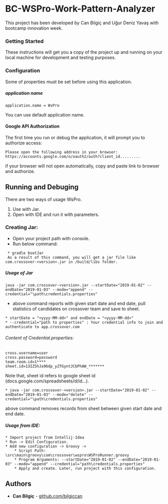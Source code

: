 # BC-WSPro-Work-Pattern-Analyzer

This project has been developed by Can Bilgiç and Uğur Deniz Yavaş with bootcamp innovation week.

### Getting Started

These instructions will get you a copy of the project up and running on your local machine 
for development and testing purposes.

### Configuration
Some of properties must be set before using this application.
##### application name
```
application.name = WsPro
```
You can use default application name.

#### Google API Authorization
The first time you run or debug  the application, it will prompt you to authorize access:
```
Please open the following address in your browser:
https://accounts.google.com/o/oauth2/auth?client_id.........
```
if your browser will not open automatically, copy and paste link to browser and authorize.

## Running and Debuging
There are two ways of usage WsPro. 
1) Use with Jar. 
2) Open with IDE and run it with parameters.
### Creating Jar: 
- Open your project path with console.
- Run below command:
```
 * gradle bootJar
 As a result of this command, you will get a jar file like com.crossover-<version>.jar in /build/libs folder.
```

##### Usage of Jar
```
java -jar com.crossover-<version>.jar --startDate="2019-01-02" --endDate="2019-01-03" --mode="append" --credential="\path\credentials.properties"
```
* above command reports with given start date and end date, pull statistics of candidates on crossover team and save to sheet.

```
* startDate = "<yyyy-MM-dd>" and endDate = "<yyyy-MM-dd>"
* --credential="path to properties" : Your credential info to join and authenticate to app.crossover.com
```

###### Content of Credential.properties:
```
cross.username=user
cross.password=password
team.room.id=1****
sheet.id=13IZShJa96dp_y2TGyntJCbPhAW_*******
```

Note that, sheet id refers to google sheet id (docs.google.com/spreadsheets/d/id...).

```
* java -jar com.crossover-<version>.jar --startDate="2019-01-02" --endDate="2019-01-03" --mode="delete" --credential="\path\credentials.properties"
```

above command removes records from sheet between given start date and end date.

##### Usage from IDE:

```
* Import project from Intellij-Idea
* Run -> Edit Configuration.
* Add new configuration -> Groovy ->  
	* Script Path: \src\main\groovy\com\crossover\wspro\WSProRunner.groovy
	* Program Arguments: --startDate="2019-01-02" --endDate="2019-01-03" --mode="append" --credential="path\credentials.properties"
	* Apply and create. Later, run project with this configuration.
```
		
## Authors

* **Can Bilgiç** -  [github.com/bilgiccan](https://github.com/bilgiccan)
